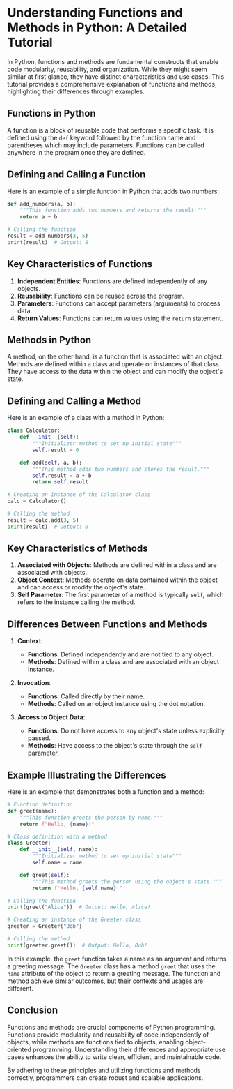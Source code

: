 # Understanding Functions and Methods in Python: A Detailed Tutorial

In Python, functions and methods are fundamental constructs that enable code modularity, reusability, and organization. While they might seem similar at first glance, they have distinct characteristics and use cases. This tutorial provides a comprehensive explanation of functions and methods, highlighting their differences through examples.

## Functions in Python

A function is a block of reusable code that performs a specific task. It is defined using the `def` keyword followed by the function name and parentheses which may include parameters. Functions can be called anywhere in the program once they are defined.

## Defining and Calling a Function

Here is an example of a simple function in Python that adds two numbers:

```python
def add_numbers(a, b):
    """This function adds two numbers and returns the result."""
    return a + b

# Calling the function
result = add_numbers(3, 5)
print(result)  # Output: 8
```

## Key Characteristics of Functions

1. **Independent Entities**: Functions are defined independently of any objects.
2. **Reusability**: Functions can be reused across the program.
3. **Parameters**: Functions can accept parameters (arguments) to process data.
4. **Return Values**: Functions can return values using the `return` statement.

## Methods in Python

A method, on the other hand, is a function that is associated with an object. Methods are defined within a class and operate on instances of that class. They have access to the data within the object and can modify the object's state.

## Defining and Calling a Method

Here is an example of a class with a method in Python:

```python
class Calculator:
    def __init__(self):
        """Initializer method to set up initial state"""
        self.result = 0

    def add(self, a, b):
        """This method adds two numbers and stores the result."""
        self.result = a + b
        return self.result

# Creating an instance of the Calculator class
calc = Calculator()

# Calling the method
result = calc.add(3, 5)
print(result)  # Output: 8
```

## Key Characteristics of Methods

1. **Associated with Objects**: Methods are defined within a class and are associated with objects.
2. **Object Context**: Methods operate on data contained within the object and can access or modify the object's state.
3. **Self Parameter**: The first parameter of a method is typically `self`, which refers to the instance calling the method.

## Differences Between Functions and Methods

1. **Context**:
   - **Functions**: Defined independently and are not tied to any object.
   - **Methods**: Defined within a class and are associated with an object instance.

2. **Invocation**:
   - **Functions**: Called directly by their name.
   - **Methods**: Called on an object instance using the dot notation.

3. **Access to Object Data**:
   - **Functions**: Do not have access to any object's state unless explicitly passed.
   - **Methods**: Have access to the object's state through the `self` parameter.

## Example Illustrating the Differences

Here is an example that demonstrates both a function and a method:

```python
# Function definition
def greet(name):
    """This function greets the person by name."""
    return f"Hello, {name}!"

# Class definition with a method
class Greeter:
    def __init__(self, name):
        """Initializer method to set up initial state"""
        self.name = name

    def greet(self):
        """This method greets the person using the object's state."""
        return f"Hello, {self.name}!"

# Calling the function
print(greet("Alice"))  # Output: Hello, Alice!

# Creating an instance of the Greeter class
greeter = Greeter("Bob")

# Calling the method
print(greeter.greet())  # Output: Hello, Bob!
```

In this example, the `greet` function takes a name as an argument and returns a greeting message. The `Greeter` class has a method `greet` that uses the `name` attribute of the object to return a greeting message. The function and method achieve similar outcomes, but their contexts and usages are different.

## Conclusion

Functions and methods are crucial components of Python programming. Functions provide modularity and reusability of code independently of objects, while methods are functions tied to objects, enabling object-oriented programming. Understanding their differences and appropriate use cases enhances the ability to write clean, efficient, and maintainable code.

By adhering to these principles and utilizing functions and methods correctly, programmers can create robust and scalable applications.